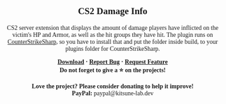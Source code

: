 <font face = "Trebuchet MS">
<div align="center">
    <h2>CS2 Damage Info</h2>
    <p>CS2 server extension that displays the amount of damage players have inflicted on the victim's HP and Armor, as well as the hit groups they have hit. The plugin runs on <a href="https://github.com/roflmuffin/CounterStrikeSharp">CounterStrikeSharp</a>, so you have to install that and put the folder inside build, to your plugins folder for CounterStrikeSharp.</p>
    <b>
        <a href="https://github.com/K4ryuu/CS2_DamageInfo/releases">Download</a>
        ·
        <a href="https://github.com/K4ryuu/CS2_DamageInfo/issues">Report Bug</a>
        ·
        <a href="https://github.com/K4ryuu/CS2_DamageInfo/issues">Request Feature</a>
    </b>
    <br/>
    <b>Do not forget to give a ⭐ on the projects!</b><br/><br/>
    <b>Love the project? Please consider donating to help it improve!</b><br/>
    <b>PayPal:</b> paypal@kitsune-lab.dev
</div>
</font>
